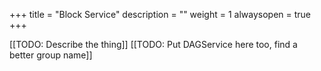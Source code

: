 +++
title = "Block Service"
description = ""
weight = 1
alwaysopen = true
+++

[[TODO: Describe the thing]]
[[TODO: Put DAGService here too, find a better group name]]